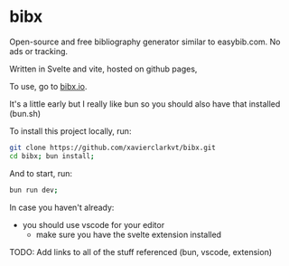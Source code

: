 # bibx
Open-source and free bibliography generator similar to easybib.com. No ads or tracking.

Written in Svelte and vite, hosted on github pages, 

To use, go to [bibx.io](bibx.io). 

It's a little early but I really like bun so you should also have that installed (bun.sh)

To install this project locally, run:
```bash
git clone https://github.com/xavierclarkvt/bibx.git
cd bibx; bun install;
```

And to start, run:
```bash
bun run dev;
```

In case you haven't already:
- you should use vscode for your editor
  - make sure you have the svelte extension installed

TODO: Add links to all of the stuff referenced (bun, vscode, extension)

